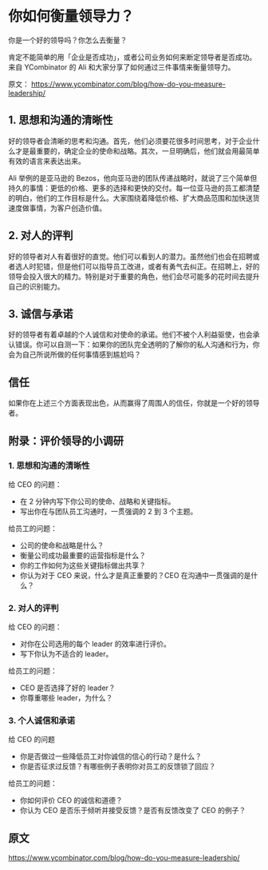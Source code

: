 # 你如何衡量领导力？

你是一个好的领导吗？你怎么去衡量？

肯定不能简单的用「企业是否成功」，或者公司业务如何来断定领导者是否成功。来自 YCombinator 的 Ali 和大家分享了如何通过三件事情来衡量领导力。

原文： https://www.ycombinator.com/blog/how-do-you-measure-leadership/

## 1. 思想和沟通的清晰性

好的领导者会清晰的思考和沟通。首先，他们必须要花很多时间思考，对于企业什么才是最重要的，确定企业的使命和战略。其次，一旦明确后，他们就会用最简单有效的语言来表达出来。

Ali 举例的是亚马逊的 Bezos，他向亚马逊的团队传递战略时，就说了三个简单但持久的事情：更低的价格、更多的选择和更快的交付。每一位亚马逊的员工都清楚的明白，他们的工作目标是什么。大家围绕着降低价格、扩大商品范围和加快送货速度做事情，为客户创造价值。

## 2. 对人的评判

好的领导者对人有着很好的直觉。他们可以看到人的潜力。虽然他们也会在招聘或者选人时犯错，但是他们可以指导员工改进，或者有勇气去纠正。在招聘上，好的领导会投入很大的精力。特别是对于重要的角色，他们会尽可能多的花时间去提升自己的识别能力。

## 3. 诚信与承诺

好的领导者有着卓越的个人诚信和对使命的承诺。他们不被个人利益驱使，也会承认错误。你可以自测一下：如果你的团队完全透明的了解你的私人沟通和行为，你会为自己所说所做的任何事情感到尴尬吗？

## 信任

如果你在上述三个方面表现出色，从而赢得了周围人的信任，你就是一个好的领导者。

## 附录：评价领导的小调研

### 1. 思想和沟通的清晰性

给 CEO 的问题：

* 在 2 分钟内写下你公司的使命、战略和关键指标。
* 写出你在与团队员工沟通时，一贯强调的 2 到 3 个主题。

给员工的问题：

* 公司的使命和战略是什么？
* 衡量公司成功最重要的运营指标是什么？
* 你的工作如何为这些关键指标做出共享？
* 你认为对于 CEO 来说，什么才是真正重要的？CEO 在沟通中一贯强调的是什么？

### 2. 对人的评判

给 CEO 的问题：

* 对你在公司选用的每个 leader 的效率进行评价。
* 写下你认为不适合的 leader。

给员工的问题：

* CEO 是否选择了好的 leader？
* 你尊重哪些 leader，为什么？

### 3. 个人诚信和承诺

给 CEO 的问题

* 你是否做过一些降低员工对你诚信的信心的行动？是什么？
* 你是否征求过反馈？有哪些例子表明你对员工的反馈锁了回应？

给员工的问题：

* 你如何评价 CEO 的诚信和道德？
* 你认为 CEO 是否乐于倾听并接受反馈？是否有反馈改变了 CEO 的例子？

## 原文

https://www.ycombinator.com/blog/how-do-you-measure-leadership/
